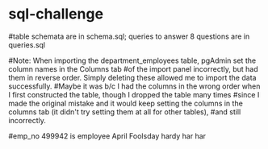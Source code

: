 # sql-challenge

#table schemata are in schema.sql; queries to answer 8 questions are in queries.sql

#Note: When importing the department_employees table, pgAdmin set the column names in the Columns tab
#of the import panel incorrectly, but had them in reverse order. Simply deleting these allowed me to import the data successfully.
#Maybe it was b/c I had the columns in the wrong order when I first constructed the table, though I dropped the table many times
#since I made the original mistake and it would keep setting the columns in the columns tab (it didn't try setting them at all for other tables), 
#and still incorrectly.

#emp_no 499942 is employee April Foolsday hardy har har